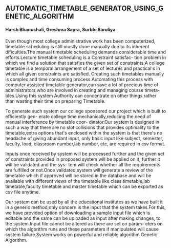 ## AUTOMATIC_TIMETABLE_GENERATOR_USING_GENETIC_ALGORITHM

#### Harsh Bhanushali, Greshma Sapra, Surbhi Saroliya

Even though most college administrative work has been computerized, timetable scheduling
is still mostly done manually due to its inherent dificulties.The manual timetable scheduling
demands considerable time and efforts.Lecture timetable scheduling is a Constraint satisfac-
tion problem in which we find a solution that satisfies the given set of constraints.A college
timetable is a temporal arrangement of a set of lectures and practical's in which all given
constraints are satisfied. Creating such timetables manually is complex and time consuming
process.Automating this process with computer assisted timetable generator,can save a lot
of precious time of administrators who are involved in creating and managing course timeta-
bles.Using this system Authority can concentrate on other things rather than wasting their
time on preparing Timetable.

To generate such system our college sponsored our project which is built to efficiently gen-
erate college time mechanically,reducing the need of manual interference by timetable coor-
dinator.Our system is designed in such a way that there are no slot collisions that provides
optimality to the timetable,extra options that's enclosed within the system is that there's
no headache of giving abundant input, only basic input like subject, semester, faculty, load,
classroom number,lab number, etc, are required in csv format.

Inputs once received by system will be processed further and the given set of constraints
provided in proposed system will be applied on it, further it will be validated and the sys-
tem will check whether all the requirements are fulfilled or not.Once validated,system will
generate a review of the timetable which if approved will be stored in the database and will
be available with different views of the timetable like class timetable,lab timetable,faculty
timetable and master timetable which can be exported as csv file anytime.

Our system can be used by all the educational institutes as we have built it in a generic
method,only concern is the input that the system takes.For this, we have provided option
of downloading a sample input file which is editable and the same can be uploaded as input
after making changes, to the system.Input file cannot be altered as there are set on param-
eters on which the algorithm runs and these parameters if manipulated will cause system
failure.System works on powerful and reliable algorithm Genetic Algorithm.
